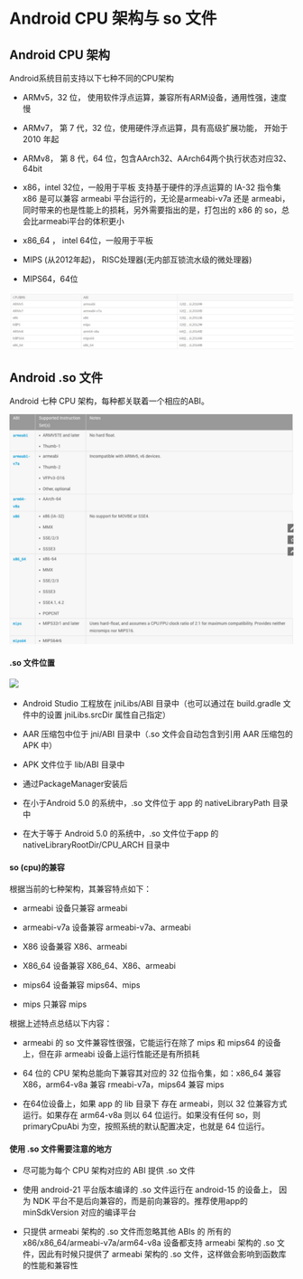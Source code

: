 # Android CPU 架构与 so 文件

## Android CPU 架构

Android系统目前支持以下七种不同的CPU架构

 - ARMv5，32 位， 使用软件浮点运算，兼容所有ARM设备，通用性强，速度慢

 - ARMv7， 第 7 代，32 位，使用硬件浮点运算，具有高级扩展功能， 开始于 2010 年起

 - ARMv8， 第 8 代，64 位，包含AArch32、AArch64两个执行状态对应32、64bit

 - x86，intel 32位，一般用于平板 支持基于硬件的浮点运算的 IA-32 指令集 x86 是可以兼容 armeabi 平台运行的，无论是armeabi-v7a 还是 armeabi，同时带来的也是性能上的损耗，另外需要指出的是，打包出的 x86 的 so，总会比armeabi平台的体积更小

 - x86_64 ，  intel 64位，一般用于平板

 - MIPS (从2012年起)， RISC处理器(无内部互锁流水级的微处理器)

 - MIPS64，64位

![](images/cpu.jpg)


## Android .so 文件

Android 七种 CPU 架构，每种都关联着一个相应的ABI。

![](images/so.jpg)


#### .so 文件位置

  ![](https://diycode.b0.upaiyun.com/photo/2017/e4bd7d20f209338dad541a8062e06518.png?_=6824727)

 - Android Studio 工程放在 jniLibs/ABI 目录中（也可以通过在 build.gradle 文件中的设置 jniLibs.srcDir 属性自己指定）

 - AAR 压缩包中位于 jni/ABI 目录中（.so 文件会自动包含到引用 AAR 压缩包的 APK 中）

 - APK 文件位于 lib/ABI 目录中

 - 通过PackageManager安装后

  - 在小于Android 5.0 的系统中，.so 文件位于 app 的 nativeLibraryPath 目录中

  - 在大于等于 Android 5.0 的系统中，.so 文件位于app 的 nativeLibraryRootDir/CPU_ARCH 目录中




#### so (cpu)的兼容

根据当前的七种架构，其兼容特点如下：

 - armeabi 设备只兼容 armeabi

 - armeabi-v7a 设备兼容 armeabi-v7a、armeabi

 - X86 设备兼容 X86、armeabi

 - X86_64 设备兼容 X86_64、X86、armeabi

 - mips64 设备兼容 mips64、mips

 - mips 只兼容 mips

根据上述特点总结以下内容：

 - armeabi 的 so 文件兼容性很强，它能运行在除了 mips 和 mips64 的设备上，但在非 armeabi 设备上运行性能还是有所损耗

 - 64 位的 CPU 架构总能向下兼容其对应的 32 位指令集，如：x86_64 兼容 X86，arm64-v8a 兼容 rmeabi-v7a，mips64 兼容 mips

 - 在64位设备上，如果 app 的 lib 目录下 存在 armeabi，则以 32 位兼容方式运行。如果存在 arm64-v8a 则以 64 位运行。如果没有任何 so，则 primaryCpuAbi 为空，按照系统的默认配置决定，也就是 64 位运行。



#### 使用 .so 文件需要注意的地方

 - 尽可能为每个 CPU 架构对应的 ABI 提供 .so 文件

 - 使用 android-21 平台版本编译的 .so 文件运行在 android-15 的设备上， 因为 NDK 平台不是后向兼容的，而是前向兼容的。推荐使用app的  minSdkVersion 对应的编译平台

 - 只提供 armeabi 架构的 .so 文件而忽略其他 ABIs 的
所有的 x86/x86_64/armeabi-v7a/arm64-v8a 设备都支持 armeabi 架构的 .so 文件，因此有时候只提供了 armeabi 架构的 .so 文件，这样做会影响到函数库的性能和兼容性

